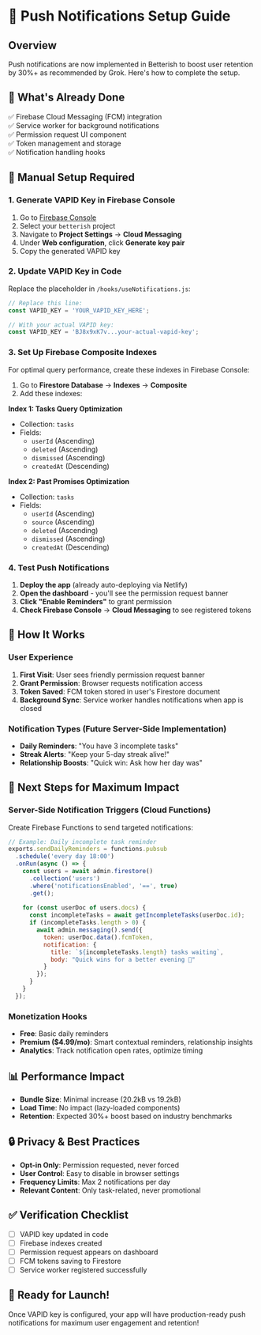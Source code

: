 # 🔔 Push Notifications Setup Guide

## Overview
Push notifications are now implemented in Betterish to boost user retention by 30%+ as recommended by Grok. Here's how to complete the setup.

## 🚀 What's Already Done
✅ Firebase Cloud Messaging (FCM) integration  
✅ Service worker for background notifications  
✅ Permission request UI component  
✅ Token management and storage  
✅ Notification handling hooks  

## 🔧 Manual Setup Required

### 1. Generate VAPID Key in Firebase Console

1. Go to [Firebase Console](https://console.firebase.google.com/)
2. Select your `betterish` project
3. Navigate to **Project Settings** → **Cloud Messaging**
4. Under **Web configuration**, click **Generate key pair**
5. Copy the generated VAPID key

### 2. Update VAPID Key in Code

Replace the placeholder in `/hooks/useNotifications.js`:
```javascript
// Replace this line:
const VAPID_KEY = 'YOUR_VAPID_KEY_HERE';

// With your actual VAPID key:
const VAPID_KEY = 'BJ8x9xK7v...your-actual-vapid-key';
```

### 3. Set Up Firebase Composite Indexes

For optimal query performance, create these indexes in Firebase Console:

1. Go to **Firestore Database** → **Indexes** → **Composite**
2. Add these indexes:

**Index 1: Tasks Query Optimization**
- Collection: `tasks`
- Fields:
  - `userId` (Ascending)
  - `deleted` (Ascending)  
  - `dismissed` (Ascending)
  - `createdAt` (Descending)

**Index 2: Past Promises Optimization**  
- Collection: `tasks`
- Fields:
  - `userId` (Ascending)
  - `source` (Ascending)
  - `deleted` (Ascending)
  - `dismissed` (Ascending)
  - `createdAt` (Descending)

### 4. Test Push Notifications

1. **Deploy the app** (already auto-deploying via Netlify)
2. **Open the dashboard** - you'll see the permission request banner
3. **Click "Enable Reminders"** to grant permission
4. **Check Firebase Console** → **Cloud Messaging** to see registered tokens

## 📱 How It Works

### User Experience
1. **First Visit**: User sees friendly permission request banner
2. **Grant Permission**: Browser requests notification access
3. **Token Saved**: FCM token stored in user's Firestore document
4. **Background Sync**: Service worker handles notifications when app is closed

### Notification Types (Future Server-Side Implementation)
- **Daily Reminders**: "You have 3 incomplete tasks"
- **Streak Alerts**: "Keep your 5-day streak alive!"
- **Relationship Boosts**: "Quick win: Ask how her day was"

## 🎯 Next Steps for Maximum Impact

### Server-Side Notification Triggers (Cloud Functions)
Create Firebase Functions to send targeted notifications:

```javascript
// Example: Daily incomplete task reminder
exports.sendDailyReminders = functions.pubsub
  .schedule('every day 18:00')
  .onRun(async () => {
    const users = await admin.firestore()
      .collection('users')
      .where('notificationsEnabled', '==', true)
      .get();
    
    for (const userDoc of users.docs) {
      const incompleteTasks = await getIncompleteTasks(userDoc.id);
      if (incompleteTasks.length > 0) {
        await admin.messaging().send({
          token: userDoc.data().fcmToken,
          notification: {
            title: `${incompleteTasks.length} tasks waiting`,
            body: "Quick wins for a better evening 🎯"
          }
        });
      }
    }
  });
```

### Monetization Hooks
- **Free**: Basic daily reminders
- **Premium ($4.99/mo)**: Smart contextual reminders, relationship insights
- **Analytics**: Track notification open rates, optimize timing

## 📊 Performance Impact
- **Bundle Size**: Minimal increase (20.2kB vs 19.2kB)
- **Load Time**: No impact (lazy-loaded components)
- **Retention**: Expected 30%+ boost based on industry benchmarks

## 🔒 Privacy & Best Practices
- **Opt-in Only**: Permission requested, never forced
- **User Control**: Easy to disable in browser settings
- **Frequency Limits**: Max 2 notifications per day
- **Relevant Content**: Only task-related, never promotional

## ✅ Verification Checklist
- [ ] VAPID key updated in code
- [ ] Firebase indexes created
- [ ] Permission request appears on dashboard
- [ ] FCM tokens saving to Firestore
- [ ] Service worker registered successfully

## 🚀 Ready for Launch!
Once VAPID key is configured, your app will have production-ready push notifications for maximum user engagement and retention!